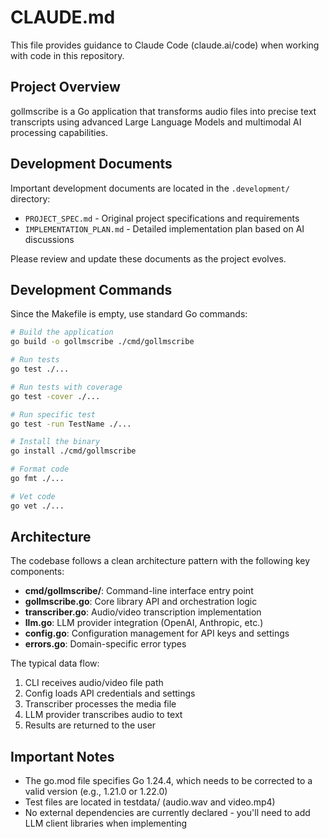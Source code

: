# CLAUDE.md

This file provides guidance to Claude Code (claude.ai/code) when working with code in this repository.

## Project Overview

gollmscribe is a Go application that transforms audio files into precise text transcripts using advanced Large Language Models and multimodal AI processing capabilities.

## Development Documents

Important development documents are located in the `.development/` directory:
- `PROJECT_SPEC.md` - Original project specifications and requirements
- `IMPLEMENTATION_PLAN.md` - Detailed implementation plan based on AI discussions

Please review and update these documents as the project evolves.

## Development Commands

Since the Makefile is empty, use standard Go commands:

```bash
# Build the application
go build -o gollmscribe ./cmd/gollmscribe

# Run tests
go test ./...

# Run tests with coverage
go test -cover ./...

# Run specific test
go test -run TestName ./...

# Install the binary
go install ./cmd/gollmscribe

# Format code
go fmt ./...

# Vet code
go vet ./...
```

## Architecture

The codebase follows a clean architecture pattern with the following key components:

- **cmd/gollmscribe/**: Command-line interface entry point
- **gollmscribe.go**: Core library API and orchestration logic
- **transcriber.go**: Audio/video transcription implementation
- **llm.go**: LLM provider integration (OpenAI, Anthropic, etc.)
- **config.go**: Configuration management for API keys and settings
- **errors.go**: Domain-specific error types

The typical data flow:
1. CLI receives audio/video file path
2. Config loads API credentials and settings
3. Transcriber processes the media file
4. LLM provider transcribes audio to text
5. Results are returned to the user

## Important Notes

- The go.mod file specifies Go 1.24.4, which needs to be corrected to a valid version (e.g., 1.21.0 or 1.22.0)
- Test files are located in testdata/ (audio.wav and video.mp4)
- No external dependencies are currently declared - you'll need to add LLM client libraries when implementing